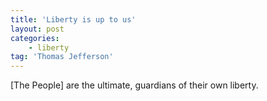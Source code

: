 ```yaml
---
title: 'Liberty is up to us'
layout: post
categories:
    - liberty
tag: 'Thomas Jefferson'
---
```


\[The People\] are the ultimate, guardians of their own liberty.